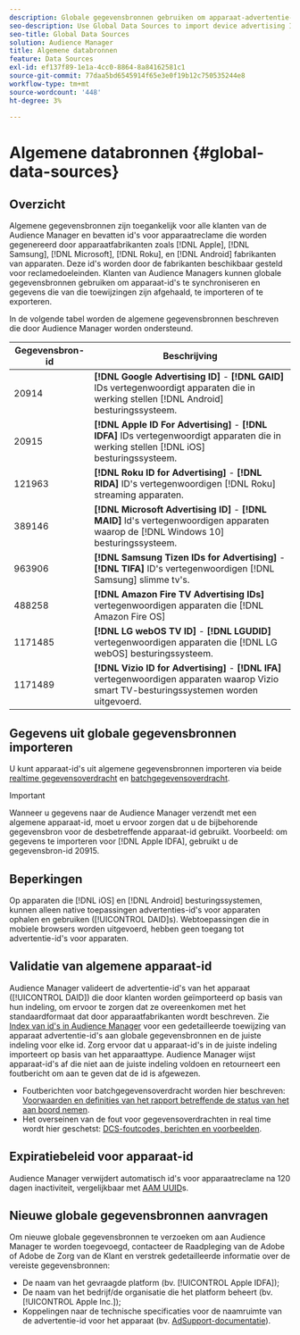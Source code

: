 ```yaml
---
description: Globale gegevensbronnen gebruiken om apparaat-advertentie-id's te importeren.
seo-description: Use Global Data Sources to import device advertising IDs.
seo-title: Global Data Sources
solution: Audience Manager
title: Algemene databronnen
feature: Data Sources
exl-id: ef137f89-1e1a-4cc0-8864-8a84162581c1
source-git-commit: 77daa5bd6545914f65e3e0f19b12c750535244e8
workflow-type: tm+mt
source-wordcount: '448'
ht-degree: 3%

---
```


# Algemene databronnen {#global-data-sources}

## Overzicht

Algemene gegevensbronnen zijn toegankelijk voor alle klanten van de Audience Manager en bevatten id&#39;s voor apparaatreclame die worden gegenereerd door apparaatfabrikanten zoals [!DNL Apple], [!DNL Samsung], [!DNL Microsoft], [!DNL Roku], en [!DNL Android] fabrikanten van apparaten. Deze id&#39;s worden door de fabrikanten beschikbaar gesteld voor reclamedoeleinden. Klanten van Audience Managers kunnen globale gegevensbronnen gebruiken om apparaat-id&#39;s te synchroniseren en gegevens die van die toewijzingen zijn afgehaald, te importeren of te exporteren.

In de volgende tabel worden de algemene gegevensbronnen beschreven die door Audience Manager worden ondersteund.

| Gegevensbron-id | Beschrijving |
|---|---|
| 20914 | **[!DNL Google Advertising ID]** - **[!DNL GAID]** IDs vertegenwoordigt apparaten die in werking stellen [!DNL Android] besturingssysteem. |
| 20915 | **[!DNL Apple ID For Advertising]** - **[!DNL IDFA]** IDs vertegenwoordigt apparaten die in werking stellen [!DNL iOS] besturingssysteem. |
| 121963 | **[!DNL Roku ID for Advertising]** - **[!DNL RIDA]** ID&#39;s vertegenwoordigen [!DNL Roku] streaming apparaten. |
| 389146 | **[!DNL Microsoft Advertising ID]** - **[!DNL MAID]** Id&#39;s vertegenwoordigen apparaten waarop de [!DNL Windows 10] besturingssysteem. |
| 963906 | **[!DNL Samsung Tizen IDs for Advertising]** - **[!DNL TIFA]** ID&#39;s vertegenwoordigen [!DNL Samsung] slimme tv&#39;s. |
| 488258 | **[!DNL Amazon Fire TV Advertising IDs]** vertegenwoordigen apparaten die [!DNL Amazon Fire OS] |
| 1171485 | **[!DNL LG webOS TV ID]** - **[!DNL LGUDID]** vertegenwoordigen apparaten die [!DNL LG webOS] besturingssysteem. |
| 1171489 | **[!DNL Vizio ID for Advertising]** - **[!DNL IFA]** vertegenwoordigen apparaten waarop Vizio smart TV-besturingssystemen worden uitgevoerd. |

## Gegevens uit globale gegevensbronnen importeren

U kunt apparaat-id&#39;s uit algemene gegevensbronnen importeren via beide [realtime gegevensoverdracht](../integration/sending-audience-data/real-time-data-integration/real-time-data-transfer.md) en [batchgegevensoverdracht](../integration/sending-audience-data/batch-data-transfer-explained/batch-data-transfer-explained.md).

>[!IMPORTANT]
>
>Wanneer u gegevens naar de Audience Manager verzendt met een algemene apparaat-id, moet u ervoor zorgen dat u de bijbehorende gegevensbron voor de desbetreffende apparaat-id gebruikt. Voorbeeld: om gegevens te importeren voor [!DNL Apple IDFA], gebruikt u de gegevensbron-id 20915.

## Beperkingen

Op apparaten die [!DNL iOS] en [!DNL Android] besturingssystemen, kunnen alleen native toepassingen advertenties-id&#39;s voor apparaten ophalen en gebruiken ([!UICONTROL DAID]s). Webtoepassingen die in mobiele browsers worden uitgevoerd, hebben geen toegang tot advertentie-id&#39;s voor apparaten.

## Validatie van algemene apparaat-id

Audience Manager valideert de advertentie-id&#39;s van het apparaat ([!UICONTROL DAID]) die door klanten worden geïmporteerd op basis van hun indeling, om ervoor te zorgen dat ze overeenkomen met het standaardformaat dat door apparaatfabrikanten wordt beschreven. Zie [Index van id&#39;s in Audience Manager](../reference/ids-in-aam.md) voor een gedetailleerde toewijzing van apparaat advertentie-id&#39;s aan globale gegevensbronnen en de juiste indeling voor elke id. Zorg ervoor dat u apparaat-id&#39;s in de juiste indeling importeert op basis van het apparaattype. Audience Manager wijst apparaat-id&#39;s af die niet aan de juiste indeling voldoen en retourneert een foutbericht om aan te geven dat de id is afgewezen.

* Foutberichten voor batchgegevensoverdracht worden hier beschreven: [Voorwaarden en definities van het rapport betreffende de status van het aan boord nemen](../reporting/onboarding-status-report.md#report-terms-conditions).
* Het overseinen van de fout voor gegevensoverdrachten in real time wordt hier geschetst: [DCS-foutcodes, berichten en voorbeelden](../api/dcs-intro/dcs-api-reference/dcs-error-codes.md).

## Expiratiebeleid voor apparaat-id

Audience Manager verwijdert automatisch id&#39;s voor apparaatreclame na 120 dagen inactiviteit, vergelijkbaar met [AAM UUID](../faq/faq-privacy.md)s.

## Nieuwe globale gegevensbronnen aanvragen

Om nieuwe globale gegevensbronnen te verzoeken om aan Audience Manager te worden toegevoegd, contacteer de Raadpleging van de Adobe of Adobe de Zorg van de Klant en verstrek gedetailleerde informatie over de vereiste gegevensbronnen:

* De naam van het gevraagde platform (bv. [!UICONTROL Apple IDFA]);
* De naam van het bedrijf/de organisatie die het platform beheert (bv. [!UICONTROL Apple Inc.]);
* Koppelingen naar de technische specificaties voor de naamruimte van de advertentie-id voor het apparaat (bv. [AdSupport-documentatie](https://developer.apple.com/documentation/adsupport)).
